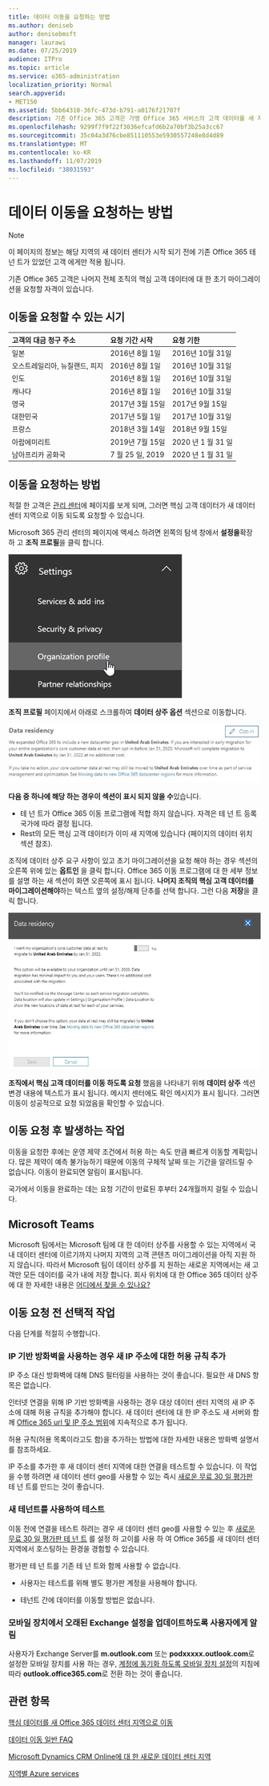 ```yaml
---
title: 데이터 이동을 요청하는 방법
ms.author: deniseb
author: denisebmsft
manager: laurawi
ms.date: 07/25/2019
audience: ITPro
ms.topic: article
ms.service: o365-administration
localization_priority: Normal
search.appverid:
- MET150
ms.assetid: 5bb64310-36fc-473d-b791-a0176f21707f
description: 기존 Office 365 고객은 가맹 Office 365 서비스의 고객 데이터를 새 지역으로 이동 하기 위해 해당 국가의 마감 시간 전에 요청을 제출 해야 합니다.
ms.openlocfilehash: 9299f7f9f22f3036efcafd6b2a70bf3b25a3cc67
ms.sourcegitcommit: 35c04a3d76cbe851110553e5930557248e8d4d89
ms.translationtype: MT
ms.contentlocale: ko-KR
ms.lasthandoff: 11/07/2019
ms.locfileid: "38031593"
---
```

# <a name="how-to-request-your-data-move"></a>데이터 이동을 요청하는 방법

> [!NOTE]
> 이 페이지의 정보는 해당 지역의 새 데이터 센터가 시작 되기 전에 기존 Office 365 테 넌 트가 있었던 고객 에게만 적용 됩니다. 
  
기존 Office 365 고객은 나머지 전체 조직의 핵심 고객 데이터에 대 한 초기 마이그레이션을 요청할 자격이 있습니다.  
  
## <a name="when-can-i-request-a-move"></a>이동을 요청할 수 있는 시기

|**고객의 대금 청구 주소**|**요청 기간 시작**|**요청 기한**|
|:-----|:-----|:-----|
|일본  <br/> |2016년 8월 1일  <br/> |2016년 10월 31일  <br/> |
|오스트레일리아, 뉴질랜드, 피지  <br/> |2016년 8월 1일  <br/> |2016년 10월 31일  <br/> |
|인도  <br/> |2016년 8월 1일  <br/> |2016년 10월 31일  <br/> |
|캐나다  <br/> |2016년 8월 1일  <br/> |2016년 10월 31일  <br/> |
|영국  <br/> |2017년 3월 15일   <br/> |2017년 9월 15일  <br/> |
|대한민국  <br/> |2017년 5월 1일  <br/> |2017년 10월 31일  <br/> |
|프랑스  <br/> |2018년 3월 14일  <br/> |2018년 9월 15일  <br/> |
|아랍에미리트  <br/> |2019년 7월 15일  <br/> |2020 년 1 월 31 일  <br/> |
|남아프리카 공화국  <br/> |7 월 25 일, 2019  <br/> |2020 년 1 월 31 일  <br/> |
   
## <a name="how-to-request-a-move"></a>이동을 요청하는 방법

적절 한 고객은 [관리 센터](https://aka.ms/365admin)에 페이지를 보게 되며, 그러면 핵심 고객 데이터가 새 데이터 센터 지역으로 이동 되도록 요청할 수 있습니다.  
  
Microsoft 365 관리 센터의 페이지에 액세스 하려면 왼쪽의 탐색 창에서 **설정을**확장 하 고 **조직 프로필**을 클릭 합니다.
  
![조직 프로필이 강조 표시 된 설정 메뉴](media/22799fac-32b4-4f79-ae60-3f6ffb7cfbd7.png)
  
**조직 프로필** 페이지에서 아래로 스크롤하여 **데이터 상주 옵션** 섹션으로 이동합니다. 
  
![데이터 상주 카드](media/dataresidencyae.jpg)
  
**다음 중 하나에 해당 하는 경우이 섹션이 표시 되지 않을 수**있습니다.
- 테 넌 트가 Office 365 이동 프로그램에 적합 하지 않습니다.  자격은 테 넌 트 등록 국가에 따라 결정 됩니다.
- Rest의 모든 핵심 고객 데이터가 이미 새 지역에 있습니다 (페이지의 데이터 위치 섹션 참조). 
  
조직에 데이터 상주 요구 사항이 있고 초기 마이그레이션을 요청 해야 하는 경우 섹션의 오른쪽 위에 있는 **옵트인** 을 클릭 합니다. Office 365 이동 프로그램에 대 한 세부 정보를 설명 하는 새 섹션이 화면 오른쪽에 표시 됩니다. **나머지 조직의 핵심 고객 데이터를 마이그레이션해야**하는 텍스트 옆의 설정/해제 단추를 선택 합니다. 그런 다음 **저장**을 클릭 합니다.
  
![데이터 센터 옵트인 작업 화면](media/dataresidencyflyoutae.jpg)
  
**조직에서 핵심 고객 데이터를 이동 하도록 요청** 했음을 나타내기 위해 **데이터 상주** 섹션 변경 내용에 텍스트가 표시 됩니다. 메시지 센터에도 확인 메시지가 표시 됩니다. 그러면 이동이 성공적으로 요청 되었음을 확인할 수 있습니다. 


  
## <a name="what-happens-after-requesting-a-move"></a>이동 요청 후 발생하는 작업

이동을 요청한 후에는 운영 제약 조건에서 허용 하는 속도 만큼 빠르게 이동할 계획입니다. 많은 제약이 예측 불가능하기 때문에 이동의 구체적 날짜 또는 기간을 알려드릴 수 없습니다. 이동이 완료되면 알림이 표시됩니다.
  
국가에서 이동을 완료하는 데는 요청 기간이 만료된 후부터 24개월까지 걸릴 수 있습니다.
  
## <a name="microsoft-teams"></a>Microsoft Teams

Microsoft 팀에서는 Microsoft 팀에 대 한 데이터 상주를 사용할 수 있는 지역에서 국내 데이터 센터에 이르기까지 나머지 지역의 고객 콘텐츠 마이그레이션을 아직 지원 하지 않습니다.  따라서 Microsoft 팀이 데이터 상주를 지 원하는 새로운 지역에서는 새 고객만 모든 데이터를 국가 내에 저장 합니다.  회사 위치에 대 한 Office 365 데이터 상주에 대 한 자세한 내용은 [어디에서 찾을 수 있나요?](https://products.office.com/where-is-your-data-located)   

## <a name="optional-actions-before-you-request-a-move"></a>이동 요청 전 선택적 작업

다음 단계를 적절히 수행합니다.
  
### <a name="if-you-use-an-ip-based-firewall-add-allow-rules-for-the-new-ip-addresses"></a>IP 기반 방화벽을 사용하는 경우 새 IP 주소에 대한 허용 규칙 추가

IP 주소 대신 방화벽에 대해 DNS 필터링을 사용하는 것이 좋습니다. 필요한 새 DNS 항목은 없습니다.
  
인터넷 연결을 위해 IP 기반 방화벽을 사용하는 경우 대상 데이터 센터 지역의 새 IP 주소에 대해 허용 규칙을 추가해야 합니다. 새 데이터 센터에 대 한 IP 주소도 새 서버와 함께 [Office 365 url 및 IP 주소 범위](https://go.microsoft.com/fwlink/p/?LinkId=229631)에 지속적으로 추가 됩니다.
  
허용 규칙(허용 목록이라고도 함)을 추가하는 방법에 대한 자세한 내용은 방화벽 설명서를 참조하세요.
  
IP 주소를 추가한 후 새 데이터 센터 지역에 대한 연결을 테스트할 수 있습니다. 이 작업을 수행 하려면 새 데이터 센터 geo를 사용할 수 있는 즉시 [새로운 무료 30 일 평가판](https://go.microsoft.com/fwlink/?LinkId=522463) 테 넌 트를 만드는 것이 좋습니다. 
  
### <a name="test-using-a-new-tenant"></a>새 테넌트를 사용하여 테스트

이동 전에 연결을 테스트 하려는 경우 새 데이터 센터 geo를 사용할 수 있는 후 [새로운 무료 30 일 평가판 테 넌 트](https://go.microsoft.com/fwlink/?LinkId=522463) 를 설정 하 고이를 사용 하 여 Office 365를 새 데이터 센터 지역에서 호스팅하는 환경을 경험할 수 있습니다. 
  
평가판 테 넌 트를 기존 테 넌 트와 함께 사용할 수 없습니다.
  
- 사용자는 테스트를 위해 별도 평가판 계정을 사용해야 합니다.
    
- 테넌트 간에 데이터를 이동할 방법은 없습니다.
    
### <a name="notify-users-to-update-out-of-date-exchange-settings-on-mobile-devices"></a>모바일 장치에서 오래된 Exchange 설정을 업데이트하도록 사용자에게 알림

사용자가 Exchange Server를 **m.outlook.com** 또는 **podxxxxx.outlook.com**로 설정한 모바일 장치를 사용 하는 경우, [계정에 동기화 하도록 모바일 장치 설정](https://support.office.com/article/c9139caf-01ab-41a0-827c-3c06ee569ed3)의 지침에 따라 **outlook.office365.com**로 전환 하는 것이 좋습니다.

## <a name="related-topics"></a>관련 항목

[핵심 데이터를 새 Office 365 데이터 센터 지역으로 이동](moving-data-to-new-datacenter-geos.md)

[데이터 이동 일반 FAQ](data-move-faq.md)

[Microsoft Dynamics CRM Online에 대 한 새로운 데이터 센터 지역](https://go.microsoft.com/fwlink/p/?Linkid=615924)
  
[지역별 Azure services](https://azure.microsoft.com/regions/)
  

